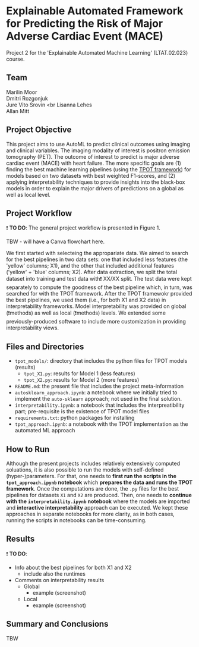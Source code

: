 # Explainable Automated Framework for Predicting the Risk of Major Adverse Cardiac Event (MACE)
Project 2 for the 'Explainable Automated Machine Learning' (LTAT.02.023) course.

## Team
Marilin Moor <br>
Dmitri Rozgonjuk <br>
Jure Vito Srovin <br
Lisanna Lehes <br>
Allan Mitt

## Project Objective
This project aims to use AutoML to predict clinical outcomes using imaging and clinical variables. The imaging modality of interest is positron emission tomography (PET). The outcome of interest to predict is major adverse cardiac event (MACE) with heart failure. The more specific goals are (1) finding the best machine learning pipelines (using the [TPOT framework](https://github.com/EpistasisLab/tpot)) for models based on two datasets with best weighted F1-scores, and (2) applying interpretability techniques to provide insights into the black-box models in order to explain the major drivers of predictions on a global as well as local level.

## Project Workflow
❗ **TO DO**:
The general project workflow is presented in Figure 1.

TBW - will have a Canva flowchart here.

We first started with selecteing the appropariate data. We aimed to search for the best pipelines in two data sets: one that included less features (the 'yellow' columns; X1), and the other that included additional features ('yellow' + 'blue' columns; X2). After data extraction, we split the total dataset into training and test data with❗ XX/XX split. The test data were kept separately to compute the goodness of the best pipeline which, in turn, was searched for with the TPOT framework. After the TPOT framewokr provided the best pipelines, we used them (i.e., for both X1 and X2 data) in interpretability frameworks. Model interpretability was provided on global (❗methods) as well as local (❗methods) levels. We extended some previously-produced software to include more customization in providing interpretability views.

## Files and Directories
- `tpot_models/`: directory that includes the python files for TPOT models (results)
  - `tpot_X1.py`: results for Model 1 (less features)
  - `tpot_X2.py`: results for Model 2 (more features)
- `README.md`: the present file that includes the project meta-information
- `autosklearn_approach.ipynb`: a notebook where we initially tried to implement the `auto-sklearn` approach; not used in the final solution.
- `interpretability.ipynb`: a notebook that includes the interpreatibility part; pre-requisite is the existence of TPOT model files
- `requirements.txt`: python packages for installing
- `tpot_approach.ipynb`: a notebook with the TPOT implementation as the automated ML approach

## How to Run
Although the present projects includes relatively extensively computed soluations, it is also possible to run the models with self-defined (hyper-)parameters. For that, one needs to **first run the scripts in the `tpot_approach.ipynb` notebook** which **prepares the data and runs the TPOT framework**. Once the computations are done, the `.py` files for the best pipelines for datasets `X1` and `X2` are produced. Then, one needs to **continue with the `interpretability.ipynb` notebook** where the models are imported and **interactive interpretability** approach can be executed. We kept these approaches in separate notebooks for more clarity, as in both cases, running the scripts in notebooks can be time-consuming.

## Results
❗ **TO DO**:
- Info about the best pipelines for both X1 and X2
  - include also the runtimes
- Comments on interpretability results
  - Global
    - example (screenshot)
  - Local
    - example (screenshot)

## Summary and Conclusions
TBW
